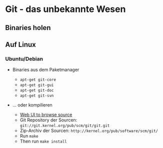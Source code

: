 # Git - das unbekannte Wesen

## Binaries holen

## Auf Linux

### Ubuntu/Debian
  * Binaries aus dem Paketmanager
    * `apt-get git-core`
    * `apt-get git-gui`
    * `apt-get git-doc`
    * `apt-get git-svn`

  * ... oder kompilieren
    * [Web UI to browse source](http://git.kernel.org/?p=git/git.git;a=summary)
    * Git Repository der Sourcen: `git://git.kernel.org/pub/scm/git/git.git`
    * Zip-Archiv der Sourcen: `http://kernel.org/pub/software/scm/git/`
    * Run `make`
    * Then run `make install`

